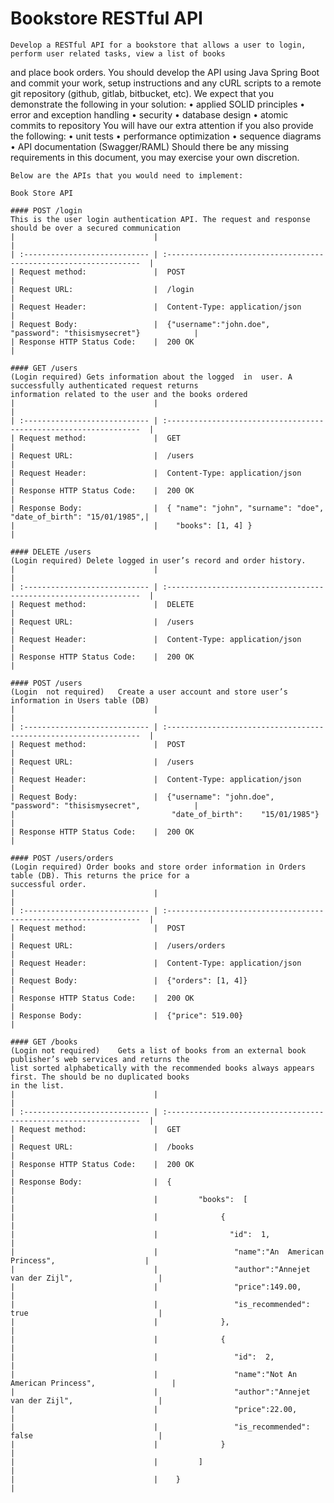 Bookstore RESTful API
===

    Develop a RESTful API for a	bookstore that allows a	user to	login, perform user	related	tasks, view	a list of books
and	place book orders.
    You	should develop the API using Java Spring Boot and commit your work,	setup instructions and any cURL scripts	to
a remote git repository	(github, gitlab, bitbucket,	etc).
    We	expect	that you demonstrate the following in your solution:
        • applied SOLID	principles
        • error	and	exception handling
        • security
        • database design
        • atomic commits to	repository
    You	will have our extra attention if you also provide the following:
        • unit	tests
        • performance optimization
        • sequence	diagrams
        • API	documentation	(Swagger/RAML)
    Should there be any missing requirements in	this document, you	may	exercise your own discretion.

    Below are the APIs that	you	would need to implement:

    Book Store API

    #### POST /login
    This is	the	user login authentication API. The request and response	should be over a secured communication
    |                               |                                                                    |
    | :---------------------------- | :----------------------------------------------------------------  |
    | Request method:               |  POST                                                              |
    | Request URL:                  |  /login                                                            |
    | Request Header:               |  Content-Type: application/json                                    |
    | Request Body:                 |  {"username":"john.doe",	"password":	"thisismysecret"}            |
    | Response HTTP Status Code:    |  200 OK                                                            |

    #### GET /users
    (Login required) Gets information about the	logged	in	user. A	successfully authenticated request returns
    information	related	to the user	and	the	books ordered
    |                               |                                                                    |
    | :---------------------------- | :----------------------------------------------------------------  |
    | Request method:               |  GET                                                               |
    | Request URL:                  |  /users                                                            |
    | Request Header:               |  Content-Type: application/json                                    |
    | Response HTTP Status Code:    |  200 OK                                                            |
    | Response Body:                |  { "name": "john", "surname":	"doe", "date_of_birth":	"15/01/1985",|
    |                               |    "books": [1, 4] }                                               |

    #### DELETE /users
    (Login required) Delete	logged in user’s record	and	order history.
    |                               |                                                                    |
    | :---------------------------- | :----------------------------------------------------------------  |
    | Request method:               |  DELETE                                                            |
    | Request URL:                  |  /users                                                            |
    | Request Header:               |  Content-Type: application/json                                    |
    | Response HTTP Status Code:    |  200 OK                                                            |

    #### POST /users
    (Login  not required)   Create a user account and store	user’s information in Users table (DB)
    |                               |                                                                    |
    | :---------------------------- | :----------------------------------------------------------------  |
    | Request method:               |  POST                                                              |
    | Request URL:                  |  /users                                                            |
    | Request Header:               |  Content-Type: application/json                                    |
    | Request Body:                 |  {"username": "john.doe", "password": "thisismysecret",            |
    |                                   "date_of_birth":	"15/01/1985"}                                |
    | Response HTTP Status Code:    |  200 OK                                                            |

    #### POST /users/orders
    (Login required) Order books and store order information in	Orders table (DB). This	returns	the	price for a
    successful order.
    |                               |                                                                    |
    | :---------------------------- | :----------------------------------------------------------------  |
    | Request method:               |  POST                                                              |
    | Request URL:                  |  /users/orders                                                     |
    | Request Header:               |  Content-Type: application/json                                    |
    | Request Body:                 |  {"orders": [1, 4]}                                                |
    | Response HTTP Status Code:    |  200 OK                                                            |
    | Response Body:                |  {"price": 519.00}                                                 |

    #### GET /books
    (Login not required)    Gets a list	of books from an external book publisher’s web services	and	returns	the
    list sorted	alphabetically with the	recommended books always appears first.	The	should be no duplicated books
    in the list.
    |                               |                                                                    |
    | :---------------------------- | :----------------------------------------------------------------  |
    | Request method:               |  GET                                                               |
    | Request URL:                  |  /books                                                            |
    | Response HTTP Status Code:    |  200 OK                                                            |
    | Response Body:                |  {                                                                 |
    |                               |         "books":	[                                                |
    |                               |              {                                                     |
    |                               |                "id":  1,                                           |
    |                               |                 "name":"An  American Princess",	                 |
    |                               |                 "author":"Annejet van der Zijl",	                 |
    |                               |                 "price":149.00,	                                 |
    |                               |                 "is_recommended": true                             |
    |                               |              },                                                    |
    |                               |              {                                                     |
    |                               |                 "id":  2,                                          |
    |                               |                 "name":"Not An American Princess",	             |
    |                               |                 "author":"Annejet van der Zijl",	                 |
    |                               |                 "price":22.00,	                                 |
    |                               |                 "is_recommended": false                            |
    |                               |              }                                                     |
    |                               |         ]                                                          |
    |                               |    }                                                               |


